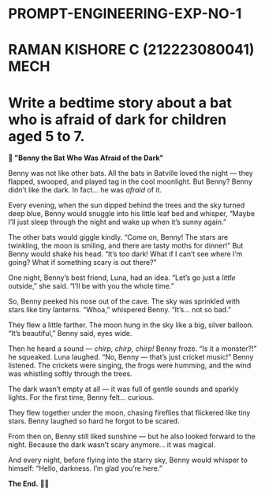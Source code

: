 # PROMPT-ENGINEERING-EXP-NO-1
# RAMAN KISHORE C (212223080041) MECH
# Write a bedtime story about a bat who is afraid of dark for children aged 5 to 7.



**🦇 "Benny the Bat Who Was Afraid of the Dark"**

Benny was not like other bats.
All the bats in Batville loved the night — they flapped, swooped, and played tag in the cool moonlight.
But Benny?
Benny didn’t like the dark.
In fact… he was *afraid* of it.

Every evening, when the sun dipped behind the trees and the sky turned deep blue, Benny would snuggle into his little leaf bed and whisper,
“Maybe I’ll just sleep through the night and wake up when it’s sunny again.”

The other bats would giggle kindly. “Come on, Benny! The stars are twinkling, the moon is smiling, and there are tasty moths for dinner!”
But Benny would shake his head. “It’s too dark! What if I can’t see where I’m going? What if something scary is out there?”

One night, Benny’s best friend, Luna, had an idea.
“Let’s go just a *little* outside,” she said. “I’ll be with you the whole time.”

So, Benny peeked his nose out of the cave. The sky was sprinkled with stars like tiny lanterns.
“Whoa,” whispered Benny. “It’s… not so bad.”

They flew a little farther. The moon hung in the sky like a big, silver balloon.
“It’s beautiful,” Benny said, eyes wide.

Then he heard a sound — *chirp, chirp, chirp!* Benny froze.
“Is it a monster?!” he squeaked.
Luna laughed. “No, Benny — that’s just cricket music!”
Benny listened. The crickets were singing, the frogs were humming, and the wind was whistling softly through the trees.

The dark wasn’t empty at all — it was full of gentle sounds and sparkly lights.
For the first time, Benny felt… curious.

They flew together under the moon, chasing fireflies that flickered like tiny stars. Benny laughed so hard he forgot to be scared.

From then on, Benny still liked sunshine — but he also looked forward to the night.
Because the dark wasn’t scary anymore… it was magical.

And every night, before flying into the starry sky, Benny would whisper to himself:
“Hello, darkness. I’m glad you’re here.”

**The End.** 🌙✨

